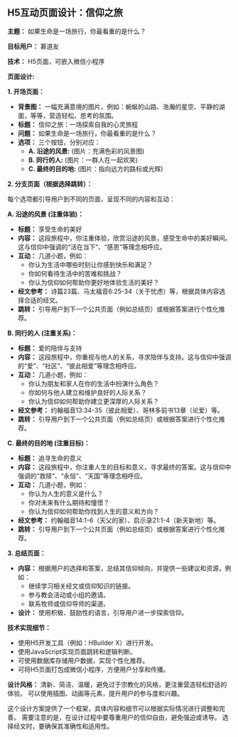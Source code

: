 ## H5互动页面设计：信仰之旅

**主题：** 如果生命是一场旅行，你最看重的是什么？

**目标用户：** 慕道友

**技术：** H5页面，可嵌入微信小程序

**页面设计:**

**1. 开场页面：**

* **背景图：** 一幅充满意境的图片，例如：蜿蜒的山路、浩瀚的星空、平静的湖面，等等，营造轻松、思考的氛围。
* **标题：**  信仰之旅：一场探索自我的心灵旅程
* **问题：** 如果生命是一场旅行，你最看重的是什么？
* **选项：**  三个按钮，分别对应：
    * **A. 沿途的风景:**  (图片：充满色彩的风景图)
    * **B. 同行的人:** (图片：一群人在一起欢笑)
    * **C. 最终的目的地:** (图片：指向远方的路标或光辉)

**2. 分支页面（根据选择跳转）：**

每个选项都引导用户到不同的页面，呈现不同的内容和互动：


**A. 沿途的风景 (注重体验)：**

* **标题：**  享受生命的美好
* **内容：**  这段旅程中，你注重体验，欣赏沿途的风景，感受生命中的美好瞬间。这与信仰中强调的“活在当下”、“感恩”等理念相呼应。
* **互动：**  几道小题，例如：
    * 你认为生活中哪些时刻让你感到快乐和满足？
    * 你如何看待生活中的苦难和挑战？
    * 你认为信仰如何帮助你更好地体验生活的美好？
* **经文参考：**  诗篇23篇、马太福音6:25-34（关于忧虑）等，根据具体内容选择合适的经文。
* **跳转：**  引导用户到下一个公共页面（例如总结页）或根据答案进行个性化推荐。


**B. 同行的人 (注重关系)：**

* **标题：**  爱的陪伴与支持
* **内容：**  这段旅程中，你重视与他人的关系，寻求陪伴与支持。这与信仰中强调的“爱”、“社区”、“彼此相爱”等理念相呼应。
* **互动：**  几道小题，例如：
    * 你认为朋友和家人在你的生活中扮演什么角色？
    * 你如何与他人建立和维护良好的人际关系？
    * 你认为信仰如何帮助你建立更深厚的人际关系？
* **经文参考：**  约翰福音13:34-35（彼此相爱）、哥林多前书13章（论爱）等。
* **跳转：**  引导用户到下一个公共页面（例如总结页）或根据答案进行个性化推荐。


**C. 最终的目的地 (注重目标)：**

* **标题：**  追寻生命的意义
* **内容：**  这段旅程中，你注重人生的目标和意义，寻求最终的答案。这与信仰中强调的“救赎”、“永恒”、“天国”等理念相呼应。
* **互动：**  几道小题，例如：
    * 你认为人生的意义是什么？
    * 你对未来有什么期待和憧憬？
    * 你认为信仰如何帮助你找到人生的意义和方向？
* **经文参考：**  约翰福音14:1-6（天父的家）、启示录21:1-4（新天新地）等。
* **跳转：**  引导用户到下一个公共页面（例如总结页）或根据答案进行个性化推荐。


**3. 总结页面：**

* **内容：**  根据用户的选择和答案，总结其信仰倾向，并提供一些建议和资源，例如：
    *  继续学习相关经文或信仰知识的链接。
    *  参与教会活动或小组的邀请。
    *  联系牧师或信仰导师的渠道。
* **设计：**  使用积极、鼓励性的语言，引导用户进一步探索信仰。


**技术实现细节：**

* 使用H5开发工具（例如：HBuilder X）进行开发。
* 使用JavaScript实现页面跳转和逻辑判断。
* 可使用数据库存储用户数据，实现个性化推荐。
* 可将H5页面打包成微信小程序，方便用户分享和传播。


**设计风格：**  清新、简洁、温暖，避免过于宗教化的风格，更注重营造轻松舒适的体验。  可以使用插图、动画等元素，提升用户的参与度和兴趣。


这个设计方案提供了一个框架，具体内容和细节可以根据实际情况进行调整和完善。  需要注意的是，在设计过程中要尊重用户的信仰自由，避免强迫或诱导。  选择经文时，要确保其准确性和适用性。
